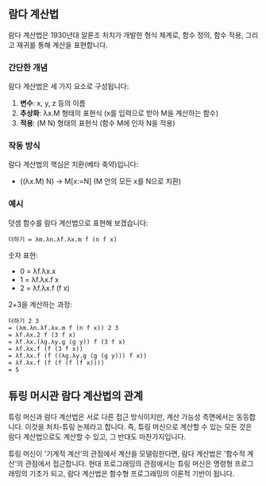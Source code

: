 ## 람다 계산법

람다 계산법은 1930년대 알론조 처치가 개발한 형식 체계로, 함수 정의, 함수 적용, 그리고 재귀를 통해 계산을 표현합니다.

### 간단한 개념

람다 계산법은 세 가지 요소로 구성됩니다:

1. **변수**: x, y, z 등의 이름
2. **추상화**: λx.M 형태의 표현식 (x를 입력으로 받아 M을 계산하는 함수)
3. **적용**: (M N) 형태의 표현식 (함수 M에 인자 N을 적용)

### 작동 방식

람다 계산법의 핵심은 치환(베타 축약)입니다:

- ((λx.M) N) → M[x:=N] (M 안의 모든 x를 N으로 치환)

### 예시

덧셈 함수를 람다 계산법으로 표현해 보겠습니다:


```text
더하기 = λm.λn.λf.λx.m f (n f x)
```

숫자 표현:

- 0 = λf.λx.x
- 1 = λf.λx.f x
- 2 = λf.λx.f (f x)

2+3을 계산하는 과정:

```text
더하기 2 3
= (λm.λn.λf.λx.m f (n f x)) 2 3
= λf.λx.2 f (3 f x)
= λf.λx.(λg.λy.g (g y)) f (3 f x)
= λf.λx.f (f (3 f x))
= λf.λx.f (f ((λg.λy.g (g (g y))) f x))
= λf.λx.f (f (f (f (f x))))
= 5
```

## 튜링 머시관 람다 계산법의 관계

튜링 머신과 람다 계산법은 서로 다른 접근 방식이지만, 계산 가능성 측면에서는 동등합니다. 이것을 처치-튜링 논제라고 합니다. 즉, 튜링 머신으로 계산할 수 있는 모든 것은 람다 계산법으로도 계산할 수 있고, 그 반대도 마찬가지입니다.

튜링 머신이 '기계적 계산'의 관점에서 계산을 모델링한다면, 람다 계산법은 '함수적 계산'의 관점에서 접근합니다. 현대 프로그래밍의 관점에서는 튜링 머신은 명령형 프로그래밍의 기초가 되고, 람다 계산법은 함수형 프로그래밍의 이론적 기반이 됩니다.
